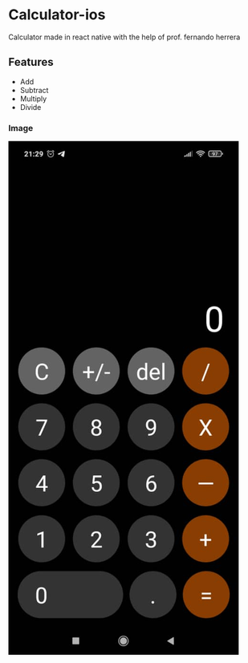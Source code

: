 # Calculator-ios
Calculator made in react native with the help of prof. fernando herrera

## Features
- Add
- Subtract
- Multiply
- Divide

### Image
![Image](app-img.jpg)
